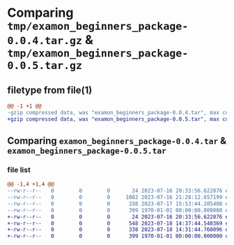 # Comparing `tmp/examon_beginners_package-0.0.4.tar.gz` & `tmp/examon_beginners_package-0.0.5.tar.gz`

## filetype from file(1)

```diff
@@ -1 +1 @@
-gzip compressed data, was "examon_beginners_package-0.0.4.tar", max compression
+gzip compressed data, was "examon_beginners_package-0.0.5.tar", max compression
```

## Comparing `examon_beginners_package-0.0.4.tar` & `examon_beginners_package-0.0.5.tar`

### file list

```diff
@@ -1,4 +1,4 @@
--rw-r--r--   0        0        0       24 2023-07-16 20:33:56.622876 examon_beginners_package-0.0.4/examon_beginners_package/__init__.py
--rw-r--r--   0        0        0     1082 2023-07-16 21:28:12.657199 examon_beginners_package-0.0.4/examon_beginners_package/beginners.py
--rw-r--r--   0        0        0      338 2023-07-17 15:53:44.205408 examon_beginners_package-0.0.4/pyproject.toml
--rw-r--r--   0        0        0      399 1970-01-01 00:00:00.000000 examon_beginners_package-0.0.4/PKG-INFO
+-rw-r--r--   0        0        0       24 2023-07-16 20:33:56.622876 examon_beginners_package-0.0.5/examon_beginners_package/__init__.py
+-rw-r--r--   0        0        0      548 2023-07-18 14:37:44.540369 examon_beginners_package-0.0.5/examon_beginners_package/beginners.py
+-rw-r--r--   0        0        0      338 2023-07-18 14:31:44.760096 examon_beginners_package-0.0.5/pyproject.toml
+-rw-r--r--   0        0        0      399 1970-01-01 00:00:00.000000 examon_beginners_package-0.0.5/PKG-INFO
```

